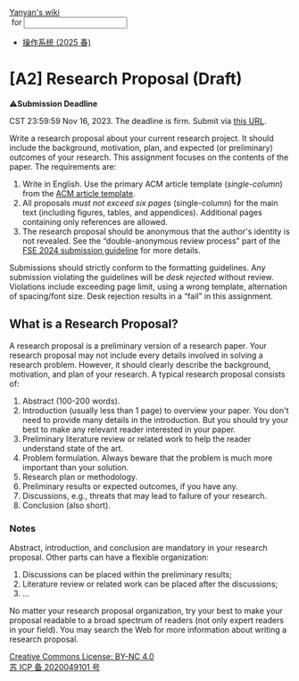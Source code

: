 <!DOCTYPE html><html><head><meta charSet="utf-8"/><meta name="viewport" content="width=device-width"/><title>Yanyan&#x27;s Wiki</title><link rel="stylesheet" href="https://cdn.jsdelivr.net/npm/katex@0.16.9/dist/katex.min.css"/><link rel="stylesheet" href="https://cdnjs.cloudflare.com/ajax/libs/highlight.js/11.6.0/styles/default.min.css"/><meta name="next-head-count" content="5"/><link rel="preload" href="../../_next/static/css/e993edd6a18ef4f0.css" as="style"/><link rel="stylesheet" href="../../_next/static/css/e993edd6a18ef4f0.css" data-n-g=""/><noscript data-n-css=""></noscript><script defer="" nomodule="" src="../../_next/static/chunks/polyfills-c67a75d1b6f99dc8.js"></script><script src="../../_next/static/chunks/webpack-f73d82589f972e7d.js" defer=""></script><script src="../../_next/static/chunks/framework-66d32731bdd20e83.js" defer=""></script><script src="../../_next/static/chunks/main-3929bf55b0f13a18.js" defer=""></script><script src="../../_next/static/chunks/pages/_app-00b06920b385caf1.js" defer=""></script><script src="../../_next/static/chunks/pages/[[...index]]-877ec949b69be209.js" defer=""></script><script src="../../_next/static/a2FwJzUPGFGc0QcwaUr13/_buildManifest.js" defer=""></script><script src="../../_next/static/a2FwJzUPGFGc0QcwaUr13/_ssgManifest.js" defer=""></script></head><body><div id="__next"><div class="bg-slate-300/10"><div class="sticky top-0 z-40 w-full backdrop-blur flex-none border-b border-slate-900/10 bg-white/75 supports-backdrop-blur:bg-white/60"><div class="max-w-8xl mx-auto"><div class="py-4 border-b border-slate-900/10 lg:px-8 lg:border-0 dark:border-slate-300/10 mx-4 lg:mx-0"><div class="relative flex items-center"><a href="../../index.html">Yanyan&#x27;s wiki</a><form class="text-xs text-slate-500"> for <input type="text" name="token" class="font-mono text-xs w-16" maxLength="8"/></form><div class="relative hidden lg:flex items-center ml-4 pl-4 border-l"><nav class="text-sm leading-6 font-semibold text-slate-700 dark:text-slate-200"><ul class="flex space-x-8"><li><a class="hover:text-sky-500 dark:hover:text-sky-400" href="../../OS/2025/index.html">操作系统 (2025 春)</a></li></ul></nav></div></div></div></div></div><div class="container mx-auto max-w-5xl flex flex-col min-h-screen px-4"><div class="wiki bg-neutral-200/10"><h1>[A2] Research Proposal (Draft)</h1>
<div class="box red-box"><div><span class="float-left text-4xl mr-3 mt-2">⚠️</span><span class="font-serif text-lg border-b border-slate-600"><b>Submission Deadline</b></span><div class="font-serif pt-2"><p>CST 23:59:59 Nov 16, 2023.
The deadline is firm. Submit via <a href="https://table.nju.edu.cn/dtable/forms/1c8a0a73-e180-4e55-a79a-eab5948ab533/">this URL</a>.</p></div></div></div>
<p>Write a research proposal about your current research project. It should include the background, motivation, plan, and expected (or preliminary) outcomes of your research. This assignment focuses on the contents of the paper. The requirements are:</p>
<ol>
<li>Write in English. Use the primary ACM article template (<em>single-column</em>) from the <a href="https://authors.acm.org/proceedings/production-information/preparing-your-article-with-microsoft-word">ACM article template</a>.</li>
<li>All proposals <em>must not exceed six pages</em> (single-column) for the main text (including figures, tables, and appendices). Additional pages containing only references are allowed.</li>
<li>The research proposal should be <red>anonymous</red> that the author&#x27;s identity is not revealed. See the “double-anonymous review process” part of the <a href="https://conf.researchr.org/track/fse-2024/fse-2024-research-papers">FSE 2024 submission guideline</a> for more details.</li>
</ol>
<p>Submissions should strictly conform to the formatting guidelines. Any submission violating the guidelines will be <em>desk rejected</em> without review. Violations include exceeding page limit, using a wrong template, alternation of spacing/font size. Desk rejection results in a “fail” in this assignment.</p>
<h2>What is a Research Proposal?</h2>
<p>A research proposal is a preliminary version of a research paper. Your research proposal may not include every details involved in solving a research problem. However, it should clearly describe the background, motivation, and plan of your research. A typical research proposal consists of:</p>
<ol>
<li>Abstract (100-200 words).</li>
<li>Introduction (usually less than 1 page) to overview your paper. You don&#x27;t need to provide many details in the introduction. But you should try your best to make any relevant reader interested in your paper.</li>
<li>Preliminary literature review or related work to help the reader understand state of the art.</li>
<li>Problem formulation. Always beware that the problem is much more important than your solution.</li>
<li>Research plan or methodology.</li>
<li>Preliminary results or expected outcomes, if you have any.</li>
<li>Discussions, e.g., threats that may lead to failure of your research.</li>
<li>Conclusion (also short).</li>
</ol>
<h3>Notes</h3>
<p>Abstract, introduction, and conclusion are mandatory in your research proposal.
Other parts can have a flexible organization:</p>
<ol>
<li>Discussions can be placed within the preliminary results;</li>
<li>Literature review or related work can be placed after the discussions;</li>
<li>...</li>
</ol>
<p>No matter your research proposal organization, try your best to make your proposal readable to a broad spectrum of readers (not only expert readers in your field). You may search the Web for more information about writing a research proposal.</p></div></div><div class="bg-neutral-100 text-center text-neutral-600 dark:bg-neutral-600 dark:text-neutral-200 lg:text-left"><div class="bg-neutral-200 p-6 text-center dark:bg-neutral-700"><a rel="license" href="http://creativecommons.org/licenses/by-nc/4.0/">Creative Commons License: BY-NC 4.0</a><br/><a href="https://beian.miit.gov.cn/">苏 ICP 备 2020049101 号</a></div></div></div></div><script id="__NEXT_DATA__" type="application/json">{"props":{"pageProps":{"source":{"compiledSource":"/*@jsxRuntime automatic @jsxImportSource react*/\nconst {Fragment: _Fragment, jsx: _jsx, jsxs: _jsxs} = arguments[0];\nconst {useMDXComponents: _provideComponents} = arguments[0];\nfunction _createMdxContent(props) {\n  const _components = Object.assign({\n    h1: \"h1\",\n    p: \"p\",\n    a: \"a\",\n    ol: \"ol\",\n    li: \"li\",\n    em: \"em\",\n    h2: \"h2\",\n    h3: \"h3\"\n  }, _provideComponents(), props.components), {Box} = _components;\n  if (!Box) _missingMdxReference(\"Box\", true);\n  return _jsxs(_Fragment, {\n    children: [_jsx(_components.h1, {\n      children: \"[A2] Research Proposal (Draft)\"\n    }), \"\\n\", _jsx(Box, {\n      title: \"Submission Deadline\",\n      logo: \"⚠️\",\n      children: _jsxs(_components.p, {\n        children: [\"CST 23:59:59 Nov 16, 2023.\\nThe deadline is firm. Submit via \", _jsx(_components.a, {\n          href: \"https://table.nju.edu.cn/dtable/forms/1c8a0a73-e180-4e55-a79a-eab5948ab533/\",\n          children: \"this URL\"\n        }), \".\"]\n      })\n    }), \"\\n\", _jsx(_components.p, {\n      children: \"Write a research proposal about your current research project. It should include the background, motivation, plan, and expected (or preliminary) outcomes of your research. This assignment focuses on the contents of the paper. The requirements are:\"\n    }), \"\\n\", _jsxs(_components.ol, {\n      children: [\"\\n\", _jsxs(_components.li, {\n        children: [\"Write in English. Use the primary ACM article template (\", _jsx(_components.em, {\n          children: \"single-column\"\n        }), \") from the \", _jsx(_components.a, {\n          href: \"https://authors.acm.org/proceedings/production-information/preparing-your-article-with-microsoft-word\",\n          children: \"ACM article template\"\n        }), \".\"]\n      }), \"\\n\", _jsxs(_components.li, {\n        children: [\"All proposals \", _jsx(_components.em, {\n          children: \"must not exceed six pages\"\n        }), \" (single-column) for the main text (including figures, tables, and appendices). Additional pages containing only references are allowed.\"]\n      }), \"\\n\", _jsxs(_components.li, {\n        children: [\"The research proposal should be \", _jsx(\"red\", {\n          children: \"anonymous\"\n        }), \" that the author's identity is not revealed. See the “double-anonymous review process” part of the \", _jsx(_components.a, {\n          href: \"https://conf.researchr.org/track/fse-2024/fse-2024-research-papers\",\n          children: \"FSE 2024 submission guideline\"\n        }), \" for more details.\"]\n      }), \"\\n\"]\n    }), \"\\n\", _jsxs(_components.p, {\n      children: [\"Submissions should strictly conform to the formatting guidelines. Any submission violating the guidelines will be \", _jsx(_components.em, {\n        children: \"desk rejected\"\n      }), \" without review. Violations include exceeding page limit, using a wrong template, alternation of spacing/font size. Desk rejection results in a “fail” in this assignment.\"]\n    }), \"\\n\", _jsx(_components.h2, {\n      children: \"What is a Research Proposal?\"\n    }), \"\\n\", _jsx(_components.p, {\n      children: \"A research proposal is a preliminary version of a research paper. Your research proposal may not include every details involved in solving a research problem. However, it should clearly describe the background, motivation, and plan of your research. A typical research proposal consists of:\"\n    }), \"\\n\", _jsxs(_components.ol, {\n      children: [\"\\n\", _jsx(_components.li, {\n        children: \"Abstract (100-200 words).\"\n      }), \"\\n\", _jsx(_components.li, {\n        children: \"Introduction (usually less than 1 page) to overview your paper. You don't need to provide many details in the introduction. But you should try your best to make any relevant reader interested in your paper.\"\n      }), \"\\n\", _jsx(_components.li, {\n        children: \"Preliminary literature review or related work to help the reader understand state of the art.\"\n      }), \"\\n\", _jsx(_components.li, {\n        children: \"Problem formulation. Always beware that the problem is much more important than your solution.\"\n      }), \"\\n\", _jsx(_components.li, {\n        children: \"Research plan or methodology.\"\n      }), \"\\n\", _jsx(_components.li, {\n        children: \"Preliminary results or expected outcomes, if you have any.\"\n      }), \"\\n\", _jsx(_components.li, {\n        children: \"Discussions, e.g., threats that may lead to failure of your research.\"\n      }), \"\\n\", _jsx(_components.li, {\n        children: \"Conclusion (also short).\"\n      }), \"\\n\"]\n    }), \"\\n\", _jsx(_components.h3, {\n      children: \"Notes\"\n    }), \"\\n\", _jsx(_components.p, {\n      children: \"Abstract, introduction, and conclusion are mandatory in your research proposal.\\nOther parts can have a flexible organization:\"\n    }), \"\\n\", _jsxs(_components.ol, {\n      children: [\"\\n\", _jsx(_components.li, {\n        children: \"Discussions can be placed within the preliminary results;\"\n      }), \"\\n\", _jsx(_components.li, {\n        children: \"Literature review or related work can be placed after the discussions;\"\n      }), \"\\n\", _jsx(_components.li, {\n        children: \"...\"\n      }), \"\\n\"]\n    }), \"\\n\", _jsx(_components.p, {\n      children: \"No matter your research proposal organization, try your best to make your proposal readable to a broad spectrum of readers (not only expert readers in your field). You may search the Web for more information about writing a research proposal.\"\n    })]\n  });\n}\nfunction MDXContent(props = {}) {\n  const {wrapper: MDXLayout} = Object.assign({}, _provideComponents(), props.components);\n  return MDXLayout ? _jsx(MDXLayout, Object.assign({}, props, {\n    children: _jsx(_createMdxContent, props)\n  })) : _createMdxContent(props);\n}\nreturn {\n  default: MDXContent\n};\nfunction _missingMdxReference(id, component) {\n  throw new Error(\"Expected \" + (component ? \"component\" : \"object\") + \" `\" + id + \"` to be defined: you likely forgot to import, pass, or provide it.\");\n}\n","frontmatter":{},"scope":{}},"frontmatter":{}},"__N_SSG":true},"page":"/[[...index]]","query":{"index":["ISER","2023","A2.md"]},"buildId":"a2FwJzUPGFGc0QcwaUr13","isFallback":false,"gsp":true,"scriptLoader":[]}</script></body></html>